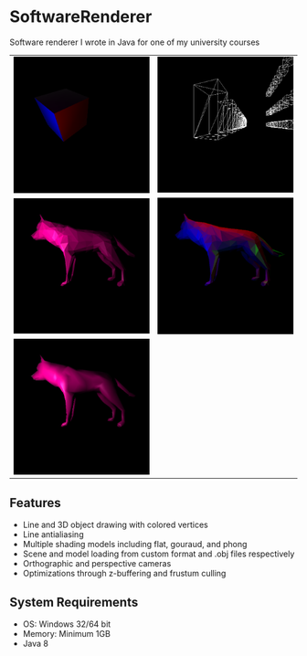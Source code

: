 <h1>SoftwareRenderer</h1>
<p>Software renderer I wrote in Java for one of my university courses</p>

<p><table>
    <tr>
        <td><img src="images/cube_lit.png" alt="Lit cube"></td>
        <td><img src="images/wireframe.png" alt="Wireframe"></td>
    </tr>
    <tr>
        <td><img src="images/flat_test.png" alt="Flat rendering"></td>
        <td><img src="images/flat_test_3lights.png" alt="Lat rendering with 3 lights"></td>
      </tr>
    <tr>
        <td><img src="images/phong_test.png" alt="Phong rendering"></td>
    </tr>
</table></p>

<h2>Features</h2>
<ul>
    <li>Line and 3D object drawing with colored vertices</li>
    <li>Line antialiasing</li>
    <li>Multiple shading models including flat, gouraud, and phong</li>
    <li>Scene and model loading from custom format and .obj files respectively</li>
    <li>Orthographic and perspective cameras</li>
    <li>Optimizations through z-buffering and frustum culling</li>
</ul>

<h2>System Requirements</h2>
<ul>
    <li>OS: Windows 32/64 bit</li>
    <li>Memory: Minimum 1GB</li>
    <li>Java 8</li>
</ul>
